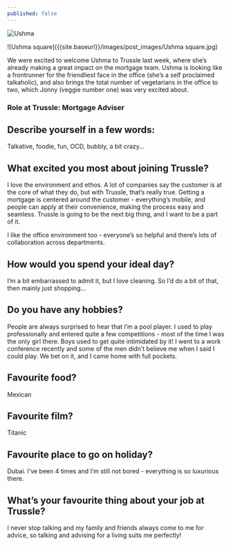 ```yaml
---
published: false
---
```

![Ushma]({{site.baseurl}}/images/post_images/Image%20uploaded%20from%20iOS%20(1).jpg)

![Ushma square]({{site.baseurl}}/images/post_images/Ushma square.jpg)


We were excited to welcome Ushma to Trussle last week, where she’s already making a great impact on the mortgage team. Ushma is looking like a frontrunner for the friendliest face in the office (she’s a self proclaimed talkaholic), and also brings the total number of vegetarians in the office to two, which Jonny (veggie number one) was very excited about. 

### Role at Trussle: Mortgage Adviser

## Describe yourself in a few words:
Talkative, foodie, fun, OCD, bubbly, a bit crazy…

## What excited you most about joining Trussle?
I love the environment and ethos. A lot of companies say the customer is at the core of what they do, but with Trussle, that’s really true. Getting a mortgage is centered around the customer - everything’s mobile, and people can apply at their convenience, making the process easy and seamless. Trussle is going to be the next big thing, and I want to be a part of it.

I like the office environment too - everyone’s so helpful and there’s lots of collaboration across departments. 

## How would you spend your ideal day?
I’m a bit embarrassed to admit it, but I love cleaning. So I’d do a bit of that, then mainly just shopping...

## Do you have any hobbies?
People are always surprised to hear that I’m a pool player. I used to play professionally and entered quite a few competitions - most of the time I was the only girl there. Boys used to get quite intimidated by it! I went to a work conference recently and some of the men didn’t believe me when I said I could play. We bet on it, and I came home with full pockets.  

## Favourite food?
Mexican 

## Favourite film?
Titanic

## Favourite place to go on holiday?
Dubai. I’ve been 4 times and I’m still not bored - everything is so luxurious there. 

## What’s your favourite thing about your job at Trussle?
I never stop talking and my family and friends always come to me for advice, so talking and advising for a living suits me perfectly!



